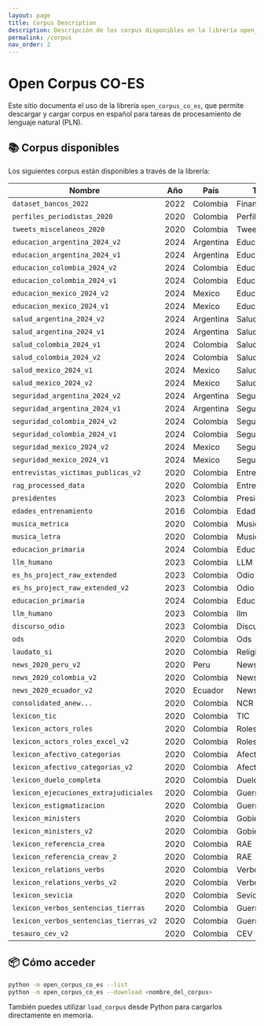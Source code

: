 ```yaml
---
layout: page
title: Corpus Description 
description: Descripción de los corpus disponibles en la librería open_corpus_co_es
permalink: /corpus
nav_order: 2
---
```



# Open Corpus CO-ES

Este sitio documenta el uso de la librería `open_corpus_co_es`, que permite descargar y cargar corpus en español para tareas de procesamiento de lenguaje natural (PLN).

## 📚 Corpus disponibles

Los siguientes corpus están disponibles a través de la librería:

| Nombre                                | Año | País     | Tema          | Origen     |
|---------------------------------------|-----|----------|---------------|------------|
| `dataset_bancos_2022`                 | 2022 | Colombia | Financiero    | tweets     |
| `perfiles_periodistas_2020`           | 2020 | Colombia | Perfiles      | tweets     |
| `tweets_miscelaneos_2020`             | 2020 | Colombia | Tweets        | tweets     |
| `educacion_argentina_2024_v2`         | 2024 | Argentina| Educacion     | tweets     |
| `educacion_argentina_2024_v1`         | 2024 | Argentina| Educacion     | tweets     |
| `educacion_colombia_2024_v2`          | 2024 | Colombia | Educacion     | tweets     |
| `educacion_colombia_2024_v1`          | 2024 | Colombia | Educacion     | tweets     |
| `educacion_mexico_2024_v2`            | 2024 | Mexico   | Educacion     | tweets     |
| `educacion_mexico_2024_v1`            | 2024 | Mexico   | Educacion     | tweets     |
| `salud_argentina_2024_v2`             | 2024 | Argentina| Salud         | tweets     |
| `salud_argentina_2024_v1`             | 2024 | Argentina| Salud         | tweets     |
| `salud_colombia_2024_v1`              | 2024 | Colombia | Salud         | tweets     |
| `salud_colombia_2024_v2`              | 2024 | Colombia | Salud         | tweets     |
| `salud_mexico_2024_v1`                | 2024 | Mexico   | Salud         | tweets     |
| `salud_mexico_2024_v2`                | 2024 | Mexico   | Salud         | tweets     |
| `seguridad_argentina_2024_v2`         | 2024 | Argentina| Seguridad     | tweets     |
| `seguridad_argentina_2024_v1`         | 2024 | Argentina| Seguridad     | tweets     |
| `seguridad_colombia_2024_v2`          | 2024 | Colombia | Seguridad     | tweets     |
| `seguridad_colombia_2024_v1`          | 2024 | Colombia | Seguridad     | tweets     |
| `seguridad_mexico_2024_v2`            | 2024 | Mexico   | Seguridad     | tweets     |
| `seguridad_mexico_2024_v1`            | 2024 | Mexico   | Seguridad     | tweets     |
| `entrevistas_victimas_publicas_v2`    | 2020 | Colombia | Entrevistas   | cev        |
| `rag_processed_data`                  | 2020 | Colombia | Entrevistas   | cev        |
| `presidentes`                         | 2023 | Colombia | Presidentes   | general    |
| `edades_entrenamiento`                | 2016 | Colombia | Edades        | general    |
| `musica_metrica`                      | 2020 | Colombia | Musica        | general    |
| `musica_letra`                        | 2020 | Colombia | Musica        | general    |
| `educacion_primaria`                  | 2024 | Colombia | Educacion     | general    |
| `llm_humano`                          | 2023 | Colombia | LLM           | general    |
| `es_hs_project_raw_extended`          | 2023 | Colombia | Odio          | general    |
| `es_hs_project_raw_extended_v2`       | 2023 | Colombia | Odio          | general    |
| `educacion_primaria`                  | 2024 | Colombia | Educacion     | general    |
| `llm_humano`                          | 2023 | Colombia | llm           | general    |
| `discurso_odio`                       | 2023 | Colombia | Discurso_odio | general    |
| `ods`                                 | 2020 | Colombia | Ods           | general    |
| `laudato_si`                          | 2020 | Colombia | Religion      | general    |
| `news_2020_peru_v2`                   | 2020 | Peru     | News          | news       |
| `news_2020_colombia_v2`               | 2020 | Colombia | News          | news       |
| `news_2020_ecuador_v2`                | 2020 | Ecuador  | News          | news       |
| `consolidated_anew...` | 2020 | Colombia | NCR           | lexicones  |
| `lexicon_tic`                         | 2020 | Colombia | TIC           | lexicones  |
| `lexicon_actors_roles`                | 2020 | Colombia | Roles         | lexicones  |
| `lexicon_actors_roles_excel_v2`       | 2020 | Colombia | Roles         | lexicones  |
| `lexicon_afectivo_categorias`         | 2020 | Colombia | Afectivo      | lexicones  |
| `lexicon_afectivo_categorias_v2`      | 2020 | Colombia | Afectivo      | lexicones  |
| `lexicon_duelo_completa`              | 2020 | Colombia | Duelo         | lexicones  |
| `lexicon_ejecuciones_extrajudiciales` | 2020 | Colombia | Guerra        | lexicones  |
| `lexicon_estigmatizacion`             | 2020 | Colombia | Guerra        | lexicones  |
| `lexicon_ministers`                   | 2020 | Colombia | Gobierno      | lexicones  |
| `lexicon_ministers_v2`                | 2020 | Colombia | Gobierno      | lexicones  |
| `lexicon_referencia_crea`             | 2020 | Colombia | RAE           | lexicones  |
| `lexicon_referencia_creav_2`          | 2020 | Colombia | RAE           | lexicones  |
| `lexicon_relations_verbs`             | 2020 | Colombia | Verbos        | lexicones  |
| `lexicon_relations_verbs_v2`          | 2020 | Colombia | Verbos        | lexicones  |
| `lexicon_sevicia`                     | 2020 | Colombia | Sevicia       | lexicones  |
| `lexicon_verbos_sentencias_tierras`   | 2020 | Colombia | Guerra        | lexicones  |
| `lexicon_verbos_sentencias_tierras_v2`| 2020 | Colombia | Guerra        | lexicones  |
| `tesauro_cev_v2`                      | 2020 | Colombia | CEV           | tesauro    |
## 📦 Cómo acceder

```bash
python -m open_corpus_co_es --list
python -m open_corpus_co_es --download <nombre_del_corpus>
```

También puedes utilizar `load_corpus` desde Python para cargarlos directamente en memoria.